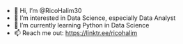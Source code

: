 - 👋 Hi, I’m @RicoHalim30
- 👀 I’m interested in Data Science, especially Data Analyst
- 🌱 I’m currently learning Python in Data Science
- 📫 Reach me out: https://linktr.ee/ricohalim

<!---
RicoHalim30/RicoHalim30 is a ✨ special ✨ repository because its `README.md` (this file) appears on your GitHub profile.
You can click the Preview link to take a look at your changes.
--->
